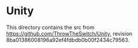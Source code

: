 # Unity

This directory contains the src from https://github.com/ThrowTheSwitch/Unity, revision 8ba01386008196a92ef4fdbdb0b00f2434c79563.
